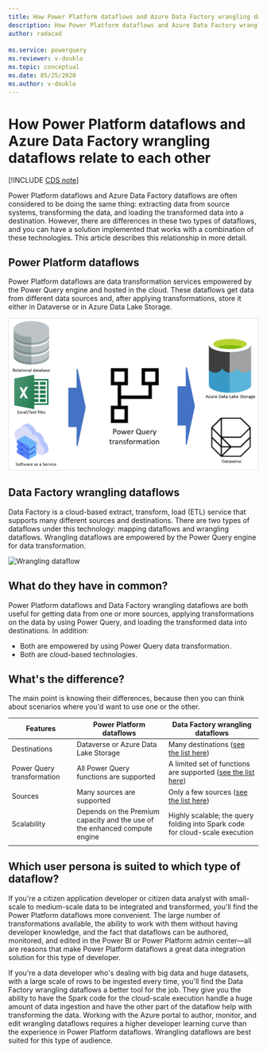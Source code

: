 ```yaml
---
title: How Power Platform dataflows and Azure Data Factory wrangling dataflows relate to each other
description: How Power Platform dataflows and Azure Data Factory wrangling dataflows relate to each other
author: radacad

ms.service: powerquery
ms.reviewer: v-douklo
ms.topic: conceptual
ms.date: 05/25/2020
ms.author: v-douklo
---
```


# How Power Platform dataflows and Azure Data Factory wrangling dataflows relate to each other

[!INCLUDE [CDS note](../includes/cc-data-platform-banner.md)]

Power Platform dataflows and Azure Data Factory dataflows are often considered to be doing the same thing: extracting data from source systems, transforming the data, and loading the transformed data into a destination. However, there are differences in these two types of dataflows, and you can have a solution implemented that works with a combination of these technologies. This article describes this relationship in more detail.

## Power Platform dataflows

Power Platform dataflows are data transformation services empowered by the Power Query engine and hosted in the cloud. These dataflows get data from different data sources and, after applying transformations, store it either in Dataverse or in Azure Data Lake Storage.

![Power Platform dataflows diagram](media/dataflows-power-platform-dynamics-365/dataflow-function.png)

## Data Factory wrangling dataflows

Data Factory is a cloud-based extract, transform, load (ETL) service that supports many different sources and destinations. There are two types of dataflows under this technology: mapping dataflows and wrangling dataflows. Wrangling dataflows are empowered by the Power Query engine for data transformation.

![Wrangling dataflow](https://docs.microsoft.com/azure/data-factory/media/wrangling-data-flow/tutorial6.png)

## What do they have in common?

Power Platform dataflows and Data Factory wrangling dataflows are both useful for getting data from one or more sources, applying transformations on the data by using Power Query, and loading the transformed data into destinations. In addition:

- Both are empowered by using Power Query data transformation.
- Both are cloud-based technologies.

## What's the difference?

The main point is knowing their differences, because then you can think about scenarios where you'd want to use one or the other.

| Features                   | Power Platform dataflows                                     | Data Factory wrangling dataflows                       |
| -------------------------- | ------------------------------------------------------------ | ------------------------------------------------------------ |
| Destinations               | Dataverse or Azure Data Lake Storage        | Many destinations ([see the list here](https://azure.microsoft.com/blog/new-connectors-available-in-azure-data-factory-v2/)) |
| Power Query transformation | All Power Query functions are supported                      | A limited set of functions are supported ([see the list here](https://docs.microsoft.com/azure/data-factory/wrangling-data-flow-functions)) |
| Sources                    | Many sources are supported                                  | Only a few sources ([see the list here](https://docs.microsoft.com/azure/data-factory/wrangling-data-flow-functions)) |
| Scalability                | Depends on the Premium capacity and the use of the enhanced compute engine | Highly scalable; the query folding into Spark code for cloud-scale execution<!--This clause is missing a verb.--> |
| | |

## Which user persona is suited to which type of dataflow?

If you're a citizen application developer or citizen data analyst with small-scale to medium-scale data to be integrated and transformed, you'll find the Power Platform dataflows more convenient. The large number of transformations available, the ability to work with them without having developer knowledge, and the fact that dataflows can be authored, monitored, and edited in the Power BI or Power Platform admin center&mdash;all are reasons that make Power Platform dataflows a great data integration solution for this type of developer.

If you're a data developer who's dealing with big data and huge datasets, with a large scale<!--Should this be "number"? Not sure what "scale of rows" means here.--> of rows to be ingested every time, you'll find the Data Factory wrangling dataflows a better tool for the job. They give you the ability to have the Spark code for the cloud-scale execution handle a huge amount of data ingestion and have the other part of the dataflow help with transforming the data.<!--Edit okay? Again, the verbs seemed to be missing.--> Working with the Azure portal to author, monitor, and edit wrangling dataflows requires a higher developer learning curve than the experience in Power Platform dataflows. Wrangling dataflows are best suited for this type of audience.
